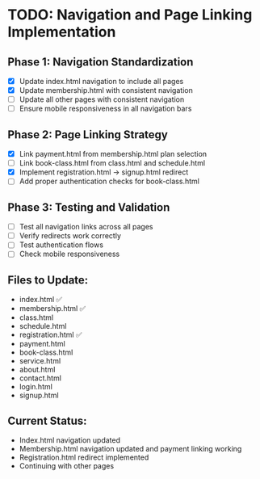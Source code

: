 # TODO: Navigation and Page Linking Implementation

## Phase 1: Navigation Standardization
- [x] Update index.html navigation to include all pages
- [x] Update membership.html with consistent navigation
- [ ] Update all other pages with consistent navigation
- [ ] Ensure mobile responsiveness in all navigation bars

## Phase 2: Page Linking Strategy
- [x] Link payment.html from membership.html plan selection
- [ ] Link book-class.html from class.html and schedule.html
- [x] Implement registration.html → signup.html redirect
- [ ] Add proper authentication checks for book-class.html

## Phase 3: Testing and Validation
- [ ] Test all navigation links across all pages
- [ ] Verify redirects work correctly
- [ ] Test authentication flows
- [ ] Check mobile responsiveness

## Files to Update:
- index.html ✅
- membership.html ✅
- class.html
- schedule.html
- registration.html ✅
- payment.html
- book-class.html
- service.html
- about.html
- contact.html
- login.html
- signup.html

## Current Status:
- Index.html navigation updated
- Membership.html navigation updated and payment linking working
- Registration.html redirect implemented
- Continuing with other pages
